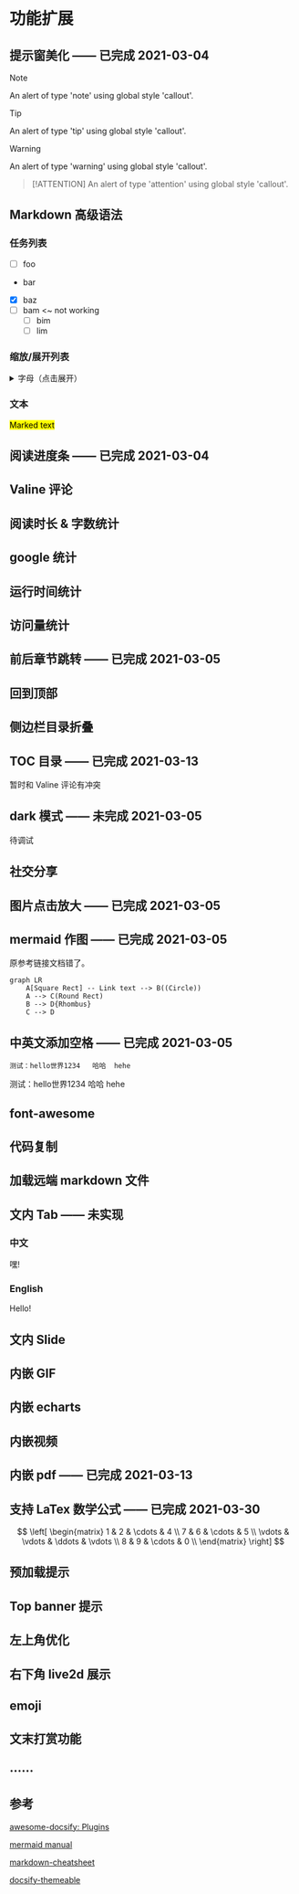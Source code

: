 # 功能扩展

## 提示窗美化 —— 已完成 2021-03-04

> [!NOTE]
> An alert of type 'note' using global style 'callout'.

> [!TIP]
> An alert of type 'tip' using global style 'callout'.

> [!WARNING]
> An alert of type 'warning' using global style 'callout'.

> [!ATTENTION]
> An alert of type 'attention' using global style 'callout'.

## Markdown 高级语法

### 任务列表
- [ ] foo
- bar
- [x] baz
- [ ] bam <~ not working
  - [ ] bim
  - [ ] lim

### 缩放/展开列表
<details>
<summary>字母（点击展开）</summary>

- Abc
- Abc

</details>

### 文本

<mark>Marked text</mark>


## 阅读进度条 —— 已完成 2021-03-04

## Valine 评论

## 阅读时长 & 字数统计

## google 统计

## 运行时间统计

## 访问量统计

## 前后章节跳转 —— 已完成 2021-03-05

## 回到顶部

## 侧边栏目录折叠

## TOC 目录 —— 已完成 2021-03-13

暂时和 Valine 评论有冲突

## dark 模式 —— 未完成 2021-03-05
待调试

## 社交分享

## 图片点击放大 —— 已完成 2021-03-05

## mermaid 作图 —— 已完成 2021-03-05

原参考链接文档错了。
```mermaid
graph LR
    A[Square Rect] -- Link text --> B((Circle))
    A --> C(Round Rect)
    B --> D{Rhombus}
    C --> D
```

## 中英文添加空格 —— 已完成 2021-03-05
`测试：hello世界1234   哈哈  hehe`

测试：hello世界1234   哈哈  hehe

## font-awesome

## 代码复制

## 加载远端 markdown 文件

## 文内 Tab —— 未实现

<!-- tabs:start -->

### **中文**

嘿!

### **English**

Hello!

<!-- tabs:end -->

## 文内 Slide

## 内嵌 GIF

## 内嵌 echarts

## 内嵌视频

## 内嵌 pdf  —— 已完成 2021-03-13

## 支持 LaTex 数学公式 —— 已完成 2021-03-30

$$
\left[
\begin{matrix}
 1      & 2      & \cdots & 4      \\
 7      & 6      & \cdots & 5      \\
 \vdots & \vdots & \ddots & \vdots \\
 8      & 9      & \cdots & 0      \\
\end{matrix}
\right]
$$

## 预加载提示

## Top banner 提示

## 左上角优化

## 右下角 live2d 展示

## emoji

## 文末打赏功能

## ······


## 参考

[awesome-docsify: Plugins](https://github.com/docsifyjs/awesome-docsify#plugins)

[mermaid manual](https://mermaid-js.github.io/mermaid/#/)

[markdown-cheatsheet](https://github.com/tchapi/markdown-cheatsheet)

[docsify-themeable](https://jhildenbiddle.github.io/docsify-themeable/#/)
